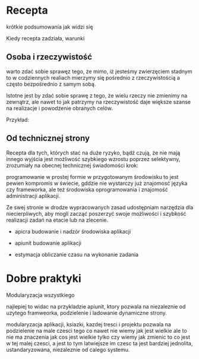 # Recepta
krótkie podsumowania jak widzi się

Kiedy recepta zadziała, warunki

## Osoba i rzeczywistość
warto zdać sobie sprawęz tego, że mimo, iż jesteśmy zwierzęciem stadnym to w codziennych realiach mierzymy się pośrednio z rzeczywistością
a często bezpośrednio z samym sobą.

Istotne jest by zdać sobie sprawę z tego, że wielu rzeczy nie zmienimy na zewnątrz, ale nawet to jak patrzymy na rzeczywistość daje większe szanse na realizacje i powodzenie obranych celów.

Przykład:
 



## Od technicznej strony
Recepta dla tych, których stać na duże ryzyko, bądź czują, że nie mają innego wyjścia jest możliwość
szybkiego wzrostu poprzez selektywny, zrozumiały na obecnej technicznej świadomości krok:

programowanie w prostej formie w przygotowanym środowisku
to jest pewien kompromis w świecie, gddzie nie wystarczy już znajomosć języka czy frameworka, ale też środowiska oprogramowania 
i znajomość administracji aplikacji.

Ze swej stronie w drodze wypracowanych zasad udostępniam narzędzia dla niecierpliwych, aby mogli zacząć poszerzyć swoje możliwości
i szybkość realizacji zadań na etacie lub na zlecenie.


- apicra
 budowanie i nadzór środowiska aplikacji

- apiunit
 budowanie aplikacji

- estymacja
 obliczanie czasu na wykonanie zadania 





# Dobre praktyki
Modularyzacja wszystkiego

najlepiej to widac na przykladzie apiunit, ktory pozwala na
niezaleznie od uzytego framweorka, podzielenie i ladowanie dynamiczne strony.

modularyzacja aplikacji, ksiazki, kazdej tresci i projektu pozwala na podzielenie na male czesci tego co nawet nie wiemy jak jest wielkie
ale to nie ma znaczenia jak cos jest wielkie tylko czy wiemy jak zmienic to co jest w tej malej czesci, a jest to tym latwiejsze im czesc ta jest 
bardziej jednolita, ustandaryzowana, niezaleznie od calego systemu.
















